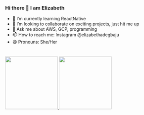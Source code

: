 ### Hi there 👋 I am Elizabeth

<!-- - 🔭 I’m currently working on a personal finance management application (on hold) -->
- 🌱 I’m currently learning ReactNative
- 👯 I’m looking to collaborate on exciting projects, just hit me up
- 💬 Ask me about AWS, GCP, programming
- 📫 How to reach me: Instagram @elizabethadegbaju
- 😄 Pronouns: She/Her
<!-- - 🤔 I’m looking for help with ... -->
<!-- - ⚡ Fun fact: ... -->
#
<a href="https://github.com/elizabethadegbaju">
  <img height="170px" src="https://github-readme-stats.vercel.app/api?username=elizabethadegbaju&count_private=true&show_icons=true&theme=synthwave" />
</a>
<a href="https://github.com/elizabethadegbaju">
  <img height="170px" src="https://github-readme-stats.vercel.app/api/top-langs/?username=elizabethadegbaju&layout=compact&show_icons=true&theme=synthwave" />
</a>

